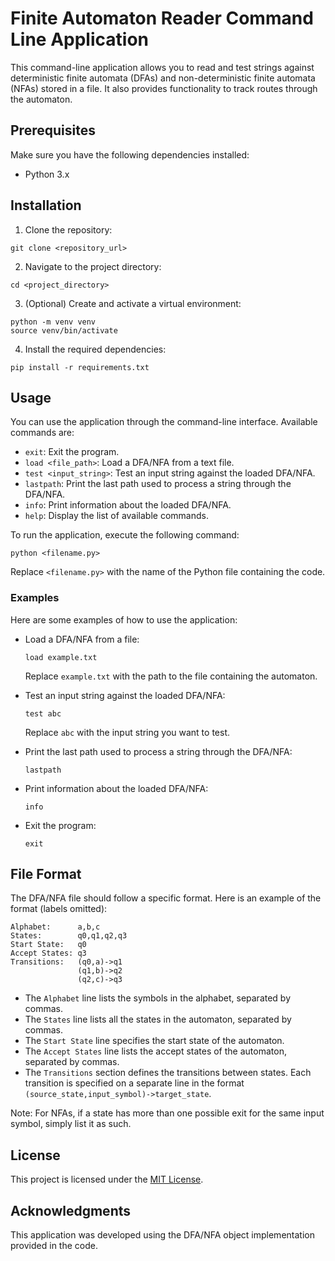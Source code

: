 # Finite Automaton Reader Command Line Application

This command-line application allows you to read and test strings against deterministic finite automata (DFAs) and non-deterministic finite automata (NFAs) stored in a file. It also provides functionality to track routes through the automaton.

## Prerequisites

Make sure you have the following dependencies installed:

- Python 3.x

## Installation

1. Clone the repository:

```shell
git clone <repository_url>
```

2. Navigate to the project directory:

```shell
cd <project_directory>
```

3. (Optional) Create and activate a virtual environment:

```shell
python -m venv venv
source venv/bin/activate
```

4. Install the required dependencies:

```shell
pip install -r requirements.txt
```

## Usage

You can use the application through the command-line interface. Available commands are:

- `exit`: Exit the program.
- `load <file_path>`: Load a DFA/NFA from a text file.
- `test <input_string>`: Test an input string against the loaded DFA/NFA.
- `lastpath`: Print the last path used to process a string through the DFA/NFA.
- `info`: Print information about the loaded DFA/NFA.
- `help`: Display the list of available commands.

To run the application, execute the following command:

```shell
python <filename.py>
```

Replace `<filename.py>` with the name of the Python file containing the code.

### Examples

Here are some examples of how to use the application:

- Load a DFA/NFA from a file:

  ```shell
  load example.txt
  ```

  Replace `example.txt` with the path to the file containing the automaton.

- Test an input string against the loaded DFA/NFA:

  ```shell
  test abc
  ```

  Replace `abc` with the input string you want to test.

- Print the last path used to process a string through the DFA/NFA:

  ```shell
  lastpath
  ```

- Print information about the loaded DFA/NFA:

  ```shell
  info
  ```

- Exit the program:

  ```shell
  exit
  ```

## File Format

The DFA/NFA file should follow a specific format. Here is an example of the format (labels omitted):

```
Alphabet:      a,b,c
States:        q0,q1,q2,q3
Start State:   q0
Accept States: q3
Transitions:   (q0,a)->q1
               (q1,b)->q2
               (q2,c)->q3
```

- The `Alphabet` line lists the symbols in the alphabet, separated by commas.
- The `States` line lists all the states in the automaton, separated by commas.
- The `Start State` line specifies the start state of the automaton.
- The `Accept States` line lists the accept states of the automaton, separated by commas.
- The `Transitions` section defines the transitions between states. Each transition is specified on a separate line in the format `(source_state,input_symbol)->target_state`.

Note: For NFAs, if a state has more than one possible exit for the same input symbol, simply list it as such.

## License

This project is licensed under the [MIT License](LICENSE).

## Acknowledgments

This application was developed using the DFA/NFA object implementation provided in the code.
